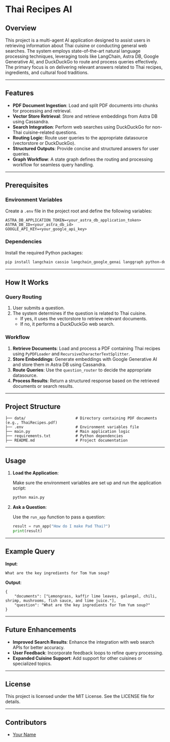 # Thai Recipes AI

## Overview

This project is a multi-agent AI application designed to assist users in retrieving information about Thai cuisine or conducting general web searches. The system employs state-of-the-art natural language processing techniques, leveraging tools like LangChain, Astra DB, Google Generative AI, and DuckDuckGo to route and process queries effectively. The primary focus is on delivering relevant answers related to Thai recipes, ingredients, and cultural food traditions.

---

## Features

- **PDF Document Ingestion**: Load and split PDF documents into chunks for processing and retrieval.
- **Vector Store Retrieval**: Store and retrieve embeddings from Astra DB using Cassandra.
- **Search Integration**: Perform web searches using DuckDuckGo for non-Thai cuisine-related questions.
- **Routing Logic**: Route user queries to the appropriate datasource (vectorstore or DuckDuckGo).
- **Structured Outputs**: Provide concise and structured answers for user queries.
- **Graph Workflow**: A state graph defines the routing and processing workflow for seamless query handling.

---

## Prerequisites

### Environment Variables

Create a `.env` file in the project root and define the following variables:

```env
ASTRA_DB_APPLICATION_TOKEN=<your_astra_db_application_token>
ASTRA_DB_ID=<your_astra_db_id>
GOOGLE_API_KEY=<your_google_api_key>
```

### Dependencies

Install the required Python packages:

```bash
pip install langchain cassio langchain_google_genai langgraph python-dotenv tqdm
```

---

## How It Works

### Query Routing

1. User submits a question.
2. The system determines if the question is related to Thai cuisine.
   - If yes, it uses the vectorstore to retrieve relevant documents.
   - If no, it performs a DuckDuckGo web search.

### Workflow

1. **Retrieve Documents**: Load and process a PDF containing Thai recipes using `PyPDFLoader` and `RecursiveCharacterTextSplitter`.
2. **Store Embeddings**: Generate embeddings with Google Generative AI and store them in Astra DB using Cassandra.
3. **Route Queries**: Use the `question_router` to decide the appropriate datasource.
4. **Process Results**: Return a structured response based on the retrieved documents or search results.

---

## Project Structure

```plaintext
├── data/                      # Directory containing PDF documents (e.g., ThaiRecipes.pdf)
├── .env                       # Environment variables file
├── main.py                    # Main application logic
├── requirements.txt           # Python dependencies
├── README.md                  # Project documentation
```

---

## Usage

1. **Load the Application**:
   
   Make sure the environment variables are set up and run the application script:

   ```bash
   python main.py
   ```

2. **Ask a Question**:
   
   Use the `run_app` function to pass a question:

   ```python
   result = run_app("How do I make Pad Thai?")
   print(result)
   ```

---

## Example Query

**Input**:

```plaintext
What are the key ingredients for Tom Yum soup?
```

**Output**:

```plaintext
{
    "documents": ["Lemongrass, kaffir lime leaves, galangal, chili, shrimp, mushrooms, fish sauce, and lime juice."],
    "question": "What are the key ingredients for Tom Yum soup?"
}
```

---

## Future Enhancements

- **Improved Search Results**: Enhance the integration with web search APIs for better accuracy.
- **User Feedback**: Incorporate feedback loops to refine query processing.
- **Expanded Cuisine Support**: Add support for other cuisines or specialized topics.

---

## License

This project is licensed under the MIT License. See the LICENSE file for details.

---

## Contributors

- [Your Name](mailto:your_email@example.com)
